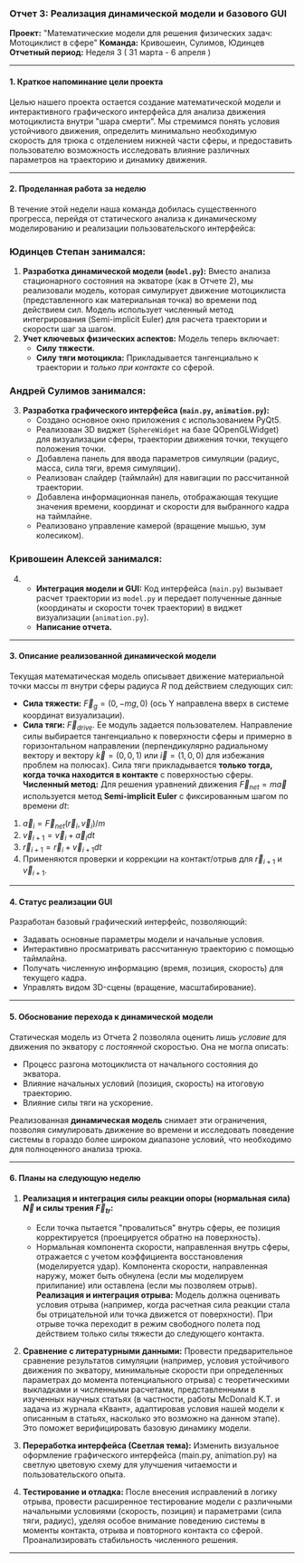 ### **Отчет 3: Реализация динамической модели и базового GUI**

**Проект:** "Математические модели для решения физических задач: Мотоциклист в сфере"
**Команда:** Кривошеин, Сулимов, Юдинцев
**Отчетный период:** Неделя 3 ( 31 марта - 6 апреля )

---

#### **1. Краткое напоминание цели проекта**

Целью нашего проекта остается создание математической модели и интерактивного графического интерфейса для анализа движения мотоциклиста внутри "шара смерти". Мы стремимся понять условия устойчивого движения, определить минимально необходимую скорость для трюка с отделением нижней части сферы, и предоставить пользователю возможность исследовать влияние различных параметров на траекторию и динамику движения.

---

#### **2. Проделанная работа за неделю**

В течение этой недели наша команда добилась существенного прогресса, перейдя от статического анализа к динамическому моделированию и реализации пользовательского интерфейса:

### Юдинцев Степан занимался:

1.  **Разработка динамической модели (`model.py`):** Вместо анализа стационарного состояния на экваторе (как в Отчете 2), мы реализовали модель, которая симулирует движение мотоциклиста (представленного как материальная точка) во времени под действием сил. Модель использует численный метод интегрирования (Semi-implicit Euler) для расчета траектории и скорости шаг за шагом.
2.  **Учет ключевых физических аспектов:** Модель теперь включает:
    *   **Силу тяжести.**
    *   **Силу тяги мотоцикла:** Прикладывается тангенциально к траектории и *только при контакте* со сферой.

### Андрей Сулимов занимался:

3.  **Разработка графического интерфейса (`main.py`, `animation.py`):**
    *   Создано основное окно приложения с использованием PyQt5.
    *   Реализован 3D виджет (`SphereWidget` на базе QOpenGLWidget) для визуализации сферы, траектории движения точки, текущего положения точки.
    *   Добавлена панель для ввода параметров симуляции (радиус, масса, сила тяги, время симуляции).
    *   Реализован слайдер (таймлайн) для навигации по рассчитанной траектории.
    *   Добавлена информационная панель, отображающая текущие значения времени, координат и скорости для выбранного кадра на таймлайне.
    *   Реализовано управление камерой (вращение мышью, зум колесиком).

### Кривошеин Алексей занимался:

4.  * **Интеграция модели и GUI:** Код интерфейса (`main.py`) вызывает расчет траектории из `model.py` и передает полученные данные (координаты и скорости точек траектории) в виджет визуализации (`animation.py`).
    * **Написание отчета.**

---

#### **3. Описание реализованной динамической модели**

Текущая математическая модель описывает движение материальной точки массы $m$ внутри сферы радиуса $R$ под действием следующих сил:

*   **Сила тяжести:** $\vec{F}_g = (0, -mg, 0)$ (ось Y направлена вверх в системе координат визуализации).
*   **Сила тяги:** $\vec{F}_{drive}$. Ее модуль задается пользователем. Направление силы выбирается тангенциально к поверхности сферы и примерно в горизонтальном направлении (перпендикулярно радиальному вектору и вектору $\vec{k}=(0,0,1)$ или $\vec{i}=(1,0,0)$ для избежания проблем на полюсах). Сила тяги прикладывается **только тогда, когда точка находится в контакте** с поверхностью сферы.
**Численный метод:**
Для решения уравнений движения $\vec{F}_{net} = m\vec{a}$ используется метод **Semi-implicit Euler** с фиксированным шагом по времени $dt$:
1.  $\vec{a}_i = \vec{F}_{net}(\vec{r}_i, \vec{v}_i) / m$
2.  $\vec{v}_{i+1} = \vec{v}_i + \vec{a}_i dt$
3.  $\vec{r}_{i+1} = \vec{r}_i + \vec{v}_{i+1} dt$
4.  Применяются проверки и коррекции на контакт/отрыв для $\vec{r}_{i+1}$ и $\vec{v}_{i+1}$.

---

#### **4. Статус реализации GUI**

Разработан базовый графический интерфейс, позволяющий:
*   Задавать основные параметры модели и начальные условия.
*   Интерактивно просматривать рассчитанную траекторию с помощью таймлайна.
*   Получать численную информацию (время, позиция, скорость) для текущего кадра.
*   Управлять видом 3D-сцены (вращение, масштабирование).

---

#### **5. Обоснование перехода к динамической модели**

Статическая модель из Отчета 2 позволяла оценить лишь *условие* для движения по экватору с *постоянной* скоростью. Она не могла описать:
*   Процесс разгона мотоциклиста от начального состояния до экватора.
*   Влияние начальных условий (позиция, скорость) на итоговую траекторию.
*   Влияние силы тяги на ускорение.

Реализованная **динамическая модель** снимает эти ограничения, позволяя симулировать движение во времени и исследовать поведение системы в гораздо более широком диапазоне условий, что необходимо для полноценного анализа трюка.

---
#### **6. Планы на следующую неделю**
1. **Реализация и интеграция силы реакции опоры (нормальная сила) $\vec{N}$ и силы трения $\vec{F}_{tr}$:**
    *   Если точка пытается "провалиться" внутрь сферы, ее позиция корректируется (проецируется обратно на поверхность).
    *   Нормальная компонента скорости, направленная внутрь сферы, отражается с учетом коэффициента восстановления (моделируется удар). Компонента скорости, направленная наружу, может быть обнулена (если мы моделируем прилипание) или оставлена (если мы позволяем отрыв).
   **Реализация и интеграция отрыва:** Модель должна оценивать условия отрыва (например, когда расчетная сила реакции стала бы отрицательной или точка движется от поверхности). При отрыве точка переходит в режим свободного полета под действием только силы тяжести до следующего контакта.    
1. **Сравнение с литературными данными:** Провести предварительное сравнение результатов симуляции (например, условия устойчивого движения по экватору, минимальные скорости при определенных параметрах до момента потенциального отрыва) с теоретическими выкладками и численными расчетами, представленными в изученных научных статьях (в частности, работы McDonald K.T. и задача из журнала «Квант», адаптировав условия нашей модели к описанным в статьях, насколько это возможно на данном этапе). Это поможет верифицировать базовую динамику модели.
    
2. **Переработка интерфейса (Светлая тема):** Изменить визуальное оформление графического интерфейса (main.py, animation.py) на светлую цветовую схему для улучшения читаемости и пользовательского опыта.
    
3. **Тестирование и отладка:** После внесения исправлений в логику отрыва, провести расширенное тестирование модели с различными начальными условиями (скорость, позиция) и параметрами (сила тяги, радиус), уделяя особое внимание поведению системы в моменты контакта, отрыва и повторного контакта со сферой. Проанализировать стабильность численного решения.

---